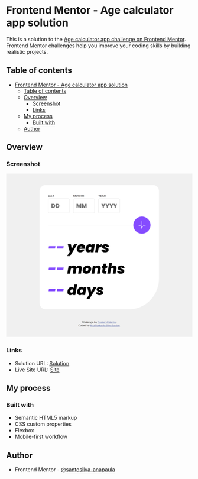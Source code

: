 # Frontend Mentor - Age calculator app solution

This is a solution to the [Age calculator app challenge on Frontend Mentor](https://www.frontendmentor.io/challenges/age-calculator-app-dF9DFFpj-Q). Frontend Mentor challenges help you improve your coding skills by building realistic projects. 

## Table of contents

- [Frontend Mentor - Age calculator app solution](#frontend-mentor---age-calculator-app-solution)
  - [Table of contents](#table-of-contents)
  - [Overview](#overview)
    - [Screenshot](#screenshot)
    - [Links](#links)
  - [My process](#my-process)
    - [Built with](#built-with)
  - [Author](#author)

## Overview

### Screenshot

![](./assets\images\screenshot.png)

### Links

- Solution URL: [Solution](https://github.com/santosilva-anapaula/age-calculator-app-main)
- Live Site URL: [Site](https://santosilva-anapaula.github.io/age-calculator-app-main/)

## My process

### Built with

- Semantic HTML5 markup
- CSS custom properties
- Flexbox
- Mobile-first workflow

## Author

- Frontend Mentor - [@santosilva-anapaula](https://www.frontendmentor.io/profile/santosilva-anapaula)
